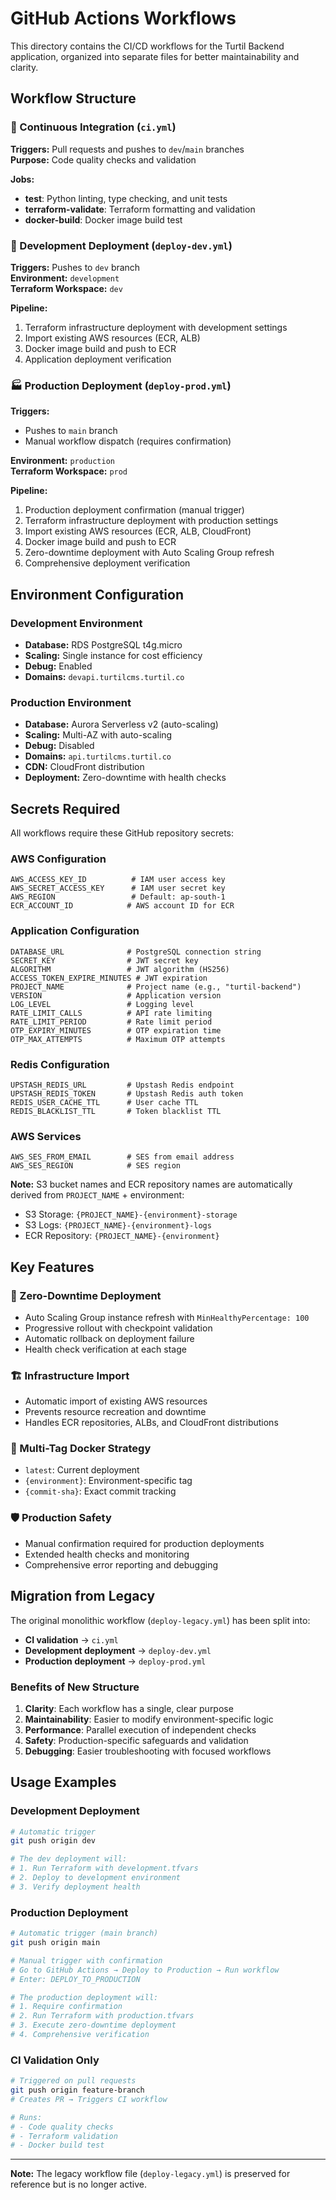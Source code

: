 # GitHub Actions Workflows

This directory contains the CI/CD workflows for the Turtil Backend application, organized into separate files for better maintainability and clarity.

## Workflow Structure

### 🔄 Continuous Integration (`ci.yml`)
**Triggers:** Pull requests and pushes to `dev`/`main` branches  
**Purpose:** Code quality checks and validation

**Jobs:**
- **test**: Python linting, type checking, and unit tests
- **terraform-validate**: Terraform formatting and validation
- **docker-build**: Docker image build test

### 🚀 Development Deployment (`deploy-dev.yml`) 
**Triggers:** Pushes to `dev` branch  
**Environment:** `development`  
**Terraform Workspace:** `dev`

**Pipeline:**
1. Terraform infrastructure deployment with development settings
2. Import existing AWS resources (ECR, ALB)
3. Docker image build and push to ECR
4. Application deployment verification

### 🏭 Production Deployment (`deploy-prod.yml`)
**Triggers:** 
- Pushes to `main` branch
- Manual workflow dispatch (requires confirmation)

**Environment:** `production`  
**Terraform Workspace:** `prod`

**Pipeline:**
1. Production deployment confirmation (manual trigger)
2. Terraform infrastructure deployment with production settings
3. Import existing AWS resources (ECR, ALB, CloudFront)
4. Docker image build and push to ECR
5. Zero-downtime deployment with Auto Scaling Group refresh
6. Comprehensive deployment verification

## Environment Configuration

### Development Environment
- **Database:** RDS PostgreSQL t4g.micro
- **Scaling:** Single instance for cost efficiency
- **Debug:** Enabled
- **Domains:** `devapi.turtilcms.turtil.co`

### Production Environment  
- **Database:** Aurora Serverless v2 (auto-scaling)
- **Scaling:** Multi-AZ with auto-scaling
- **Debug:** Disabled
- **Domains:** `api.turtilcms.turtil.co`
- **CDN:** CloudFront distribution
- **Deployment:** Zero-downtime with health checks

## Secrets Required

All workflows require these GitHub repository secrets:

### AWS Configuration
```
AWS_ACCESS_KEY_ID          # IAM user access key
AWS_SECRET_ACCESS_KEY      # IAM user secret key  
AWS_REGION                 # Default: ap-south-1
ECR_ACCOUNT_ID            # AWS account ID for ECR
```

### Application Configuration
```
DATABASE_URL              # PostgreSQL connection string
SECRET_KEY                # JWT secret key
ALGORITHM                 # JWT algorithm (HS256)
ACCESS_TOKEN_EXPIRE_MINUTES # JWT expiration
PROJECT_NAME              # Project name (e.g., "turtil-backend")
VERSION                   # Application version
LOG_LEVEL                 # Logging level
RATE_LIMIT_CALLS          # API rate limiting
RATE_LIMIT_PERIOD         # Rate limit period
OTP_EXPIRY_MINUTES        # OTP expiration time
OTP_MAX_ATTEMPTS          # Maximum OTP attempts
```

### Redis Configuration
```
UPSTASH_REDIS_URL         # Upstash Redis endpoint
UPSTASH_REDIS_TOKEN       # Upstash Redis auth token
REDIS_USER_CACHE_TTL      # User cache TTL
REDIS_BLACKLIST_TTL       # Token blacklist TTL
```

### AWS Services
```
AWS_SES_FROM_EMAIL        # SES from email address
AWS_SES_REGION            # SES region
```

**Note:** S3 bucket names and ECR repository names are automatically derived from `PROJECT_NAME` + environment:
- S3 Storage: `{PROJECT_NAME}-{environment}-storage`
- S3 Logs: `{PROJECT_NAME}-{environment}-logs`  
- ECR Repository: `{PROJECT_NAME}-{environment}`

## Key Features

### 🔄 Zero-Downtime Deployment
- Auto Scaling Group instance refresh with `MinHealthyPercentage: 100`
- Progressive rollout with checkpoint validation
- Automatic rollback on deployment failure
- Health check verification at each stage

### 🏗️ Infrastructure Import
- Automatic import of existing AWS resources
- Prevents resource recreation and downtime
- Handles ECR repositories, ALBs, and CloudFront distributions

### 🐳 Multi-Tag Docker Strategy
- `latest`: Current deployment
- `{environment}`: Environment-specific tag
- `{commit-sha}`: Exact commit tracking

### 🛡️ Production Safety
- Manual confirmation required for production deployments
- Extended health checks and monitoring
- Comprehensive error reporting and debugging

## Migration from Legacy

The original monolithic workflow (`deploy-legacy.yml`) has been split into:
- **CI validation** → `ci.yml`
- **Development deployment** → `deploy-dev.yml`  
- **Production deployment** → `deploy-prod.yml`

### Benefits of New Structure
1. **Clarity**: Each workflow has a single, clear purpose
2. **Maintainability**: Easier to modify environment-specific logic
3. **Performance**: Parallel execution of independent checks
4. **Safety**: Production-specific safeguards and validation
5. **Debugging**: Easier troubleshooting with focused workflows

## Usage Examples

### Development Deployment
```bash
# Automatic trigger
git push origin dev

# The dev deployment will:
# 1. Run Terraform with development.tfvars
# 2. Deploy to development environment
# 3. Verify deployment health
```

### Production Deployment
```bash
# Automatic trigger (main branch)
git push origin main

# Manual trigger with confirmation
# Go to GitHub Actions → Deploy to Production → Run workflow
# Enter: DEPLOY_TO_PRODUCTION

# The production deployment will:
# 1. Require confirmation
# 2. Run Terraform with production.tfvars  
# 3. Execute zero-downtime deployment
# 4. Comprehensive verification
```

### CI Validation Only
```bash
# Triggered on pull requests
git push origin feature-branch
# Creates PR → Triggers CI workflow

# Runs:
# - Code quality checks
# - Terraform validation
# - Docker build test
```

---

**Note:** The legacy workflow file (`deploy-legacy.yml`) is preserved for reference but is no longer active.